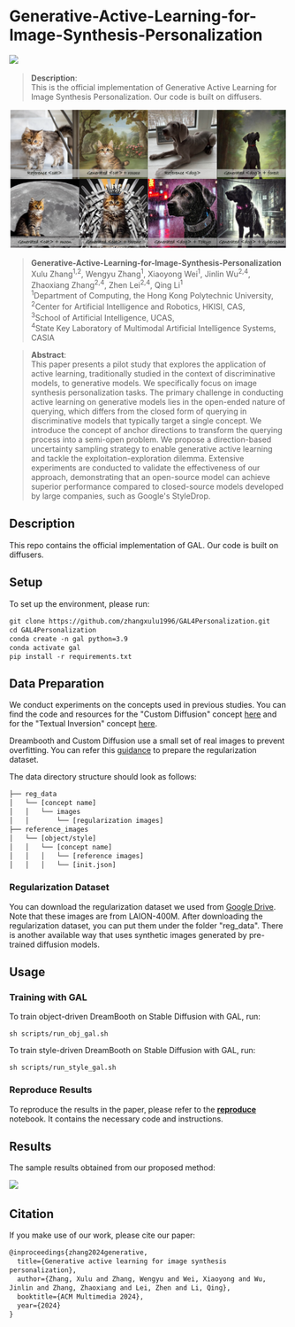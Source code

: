 # Generative-Active-Learning-for-Image-Synthesis-Personalization

<a href='https://arxiv.org/abs/2403.14987'><img src='https://img.shields.io/badge/Paper-Arxiv-red'></a>

>**Description**: <br>
>This is the official implementation of Generative Active Learning for Image Synthesis Personalization. Our code is built on diffusers.

![](figures/fig1.jpg)

> **Generative-Active-Learning-for-Image-Synthesis-Personalization**<br>
> Xulu Zhang<sup>1,2</sup>, Wengyu Zhang<sup>1</sup>, Xiaoyong Wei<sup>1</sup>, Jinlin Wu<sup>2,4</sup>, Zhaoxiang Zhang<sup>2,4</sup>, Zhen Lei<sup>2,4</sup>, Qing Li<sup>1</sup> <br>
> <sup>1</sup>Department of Computing, the Hong Kong Polytechnic University, <br><sup>2</sup>Center for Artificial Intelligence and Robotics, HKISI, CAS, <br><sup>3</sup>School of Artificial Intelligence, UCAS, <br><sup>4</sup>State Key Laboratory of Multimodal Artificial Intelligence Systems, CASIA

>**Abstract**: <br>
> This paper presents a pilot study that explores the application of active learning, traditionally studied in the context of discriminative models, to generative models. We specifically focus on image synthesis personalization tasks. The primary challenge in conducting active learning on generative models lies in the open-ended nature of querying, which differs from the closed form of querying in discriminative models that typically target a single concept. We introduce the concept of anchor directions to transform the querying process into a semi-open problem. We propose a direction-based uncertainty sampling strategy to enable generative active learning and tackle the exploitation-exploration dilemma. Extensive experiments are conducted to validate the effectiveness of our approach, demonstrating that an open-source model can achieve superior performance compared to closed-source models developed by large companies, such as Google's StyleDrop.

## Description
This repo contains the official implementation of GAL. Our code is built on diffusers.

## Setup
To set up the environment, please run:

```
git clone https://github.com/zhangxulu1996/GAL4Personalization.git
cd GAL4Personalization
conda create -n gal python=3.9
conda activate gal
pip install -r requirements.txt
```

## Data Preparation
We conduct experiments on the concepts used in previous studies. You can find the code and resources for the "Custom Diffusion" concept [here](https://github.com/adobe-research/custom-diffusion) and for the "Textual Inversion" concept [here](https://github.com/rinongal/textual_inversion).

Dreambooth and Custom Diffusion use a small set of real images to prevent overfitting. You can refer this [guidance](https://huggingface.co/docs/diffusers/training/custom_diffusion) to prepare the regularization dataset.

The data directory structure should look as follows:
```
├── reg_data
│   └── [concept name]
│   │   └── images
│   │       └── [regularization images]
├── reference_images
│   └── [object/style]
│   │   └── [concept name]
│   │   │   └── [reference images]
│   │   │   └── [init.json]
```

### Regularization Dataset
You can download the regularization dataset we used from [Google Drive](https://drive.google.com/file/d/13hl---5kpd7_cvv-p3E6j_PeAqeZWX9w/view?usp=sharing). Note that these images are from LAION-400M. After downloading the regularization dataset, you can put them under the folder "reg_data". There is another available way that uses synthetic images generated by pre-trained diffusion models.

## Usage

### Training with GAL

To train object-driven DreamBooth on Stable Diffusion with GAL, run:

```
sh scripts/run_obj_gal.sh
```

To train style-driven DreamBooth on Stable Diffusion with GAL, run:

```
sh scripts/run_style_gal.sh
```

### Reproduce Results
To reproduce the results in the paper, please refer to the [**reproduce**](reproduce.ipynb) notebook. It contains the necessary code and instructions.

## Results
The sample results obtained from our proposed method:

![](figures/results.jpg)


## Citation

If you make use of our work, please cite our paper:

```
@inproceedings{zhang2024generative,
  title={Generative active learning for image synthesis personalization},
  author={Zhang, Xulu and Zhang, Wengyu and Wei, Xiaoyong and Wu, Jinlin and Zhang, Zhaoxiang and Lei, Zhen and Li, Qing},
  booktitle={ACM Multimedia 2024},
  year={2024}
}
```
